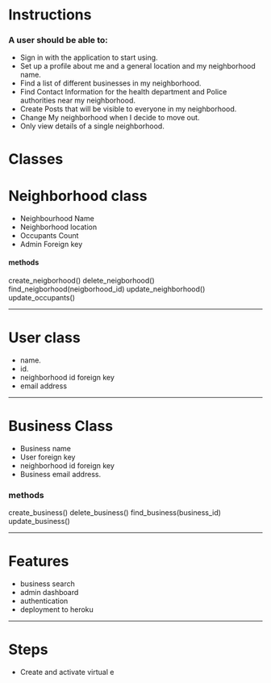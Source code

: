 # Instructions
### A user should be able to:
+ Sign in with the application to start using.
+ Set up a profile about me and a general location and my neighborhood name.
+ Find a list of different businesses in my neighborhood.
+ Find Contact Information for the health department and Police authorities near my neighborhood.
+ Create Posts that will be visible to everyone in my neighborhood.
+ Change My neighborhood when I decide to move out.
+ Only view details of a single neighborhood.

# Classes

# Neighborhood class
+ Neighbourhood Name
+ Neighborhood location
+ Occupants Count
+ Admin Foreign key

#### methods
create_neigborhood()
delete_neigborhood()
find_neigborhood(neigborhood_id)
update_neighborhood()
update_occupants()
<hr>

# User class
+ name.
+ id.
+ neighborhood id foreign key
+ email address

<hr>

# Business Class
+ Business name
+ User foreign key
+ neighborhood id foreign key
+ Business email address.

### methods
create_business()
delete_business()
find_business(business_id)
update_business()
<hr>

# Features
+ business search
+ admin dashboard
+ authentication
+ deployment to heroku
<hr>

# Steps
+ Create and activate virtual e
